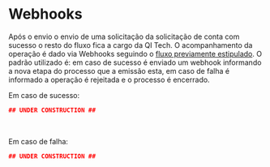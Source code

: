 # Webhooks

Após o envio o envio de uma solicitação da solicitação de conta com sucesso o resto do fluxo fica a cargo da QI Tech. O acompanhamento da operação é dado via Webhooks seguindo o [fluxo previamente estipulado](?file=552).
O padrão utilizado é: em caso de sucesso é enviado um webhook informando a nova etapa do processo que a emissão esta, em caso de falha é informado a operação é rejeitada e o processo é encerrado.

Em caso de sucesso:

```json
## UNDER CONSTRUCTION ##
```
<br>


Em caso de falha:

```json
## UNDER CONSTRUCTION ##
```
<br>
